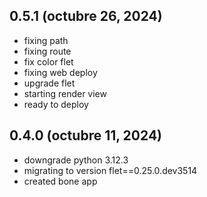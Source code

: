 ## 0.5.1 (octubre 26, 2024)
  - fixing path
  - fixing route
  - fix color flet
  - fixing web deploy
  - upgrade flet
  - starting render view
  - ready to deploy

## 0.4.0 (octubre 11, 2024)
  - downgrade python 3.12.3
  - migrating to version flet==0.25.0.dev3514
  - created bone app


